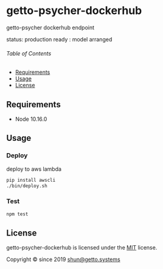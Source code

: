 # getto-psycher-dockerhub

getto-psycher dockerhub endpoint

status: production ready : model arranged


###### Table of Contents

- [Requirements](#Requirements)
- [Usage](#Usage)
- [License](#License)

## Requirements

- Node 10.16.0


## Usage

### Deploy

deploy to aws lambda

```bash
pip install awscli
./bin/deploy.sh
```

### Test

```bash
npm test
```


## License

getto-psycher-dockerhub is licensed under the [MIT](LICENSE) license.

Copyright &copy; since 2019 shun@getto.systems


